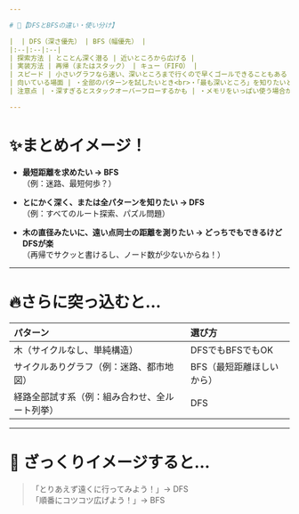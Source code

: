 ```yaml
---

# 🥊【DFSとBFSの違い・使い分け】

|  | DFS（深さ優先） | BFS（幅優先） |
|:--|:--|:--|
| 探索方法 | とことん深く潜る | 近いところから広げる |
| 実装方法 | 再帰（またはスタック） | キュー（FIFO） |
| スピード | 小さいグラフなら速い、深いところまで行くので早くゴールできることもある | ゴールまでの「最短距離」が必ずわかる。レベルごとに進むから。 |
| 向いている場面 | ・全部のパターンを試したいとき<br>・「最も深いところ」を知りたいとき | ・「最短距離」を知りたいとき<br>・レベル（距離ごと）に探索したいとき |
| 注意点 | ・深すぎるとスタックオーバーフローするかも | ・メモリをいっぱい使う場合がある（全レベルを保持するから） |

---
```


# ✨まとめイメージ！

- **最短距離を求めたい → BFS**  
  （例：迷路、最短何歩？）

- **とにかく深く、または全パターンを知りたい → DFS**  
  （例：すべてのルート探索、パズル問題）

- **木の直径みたいに、遠い点同士の距離を測りたい → どっちでもできるけどDFSが楽**  
  （再帰でサクッと書けるし、ノード数が少ないからね！）

---

# 🔥さらに突っ込むと…

| パターン                                       | 選び方                    |
| :--------------------------------------------- | :------------------------ |
| 木（サイクルなし、単純構造）                   | DFSでもBFSでもOK          |
| サイクルありグラフ（例：迷路、都市地図）       | BFS（最短距離ほしいから） |
| 経路全部試す系（例：組み合わせ、全ルート列挙） | DFS                       |

---

# 💬 ざっくりイメージすると…

> 「とりあえず遠くに行ってみよう！」→ DFS  
> 「順番にコツコツ広げよう！」→ BFS

